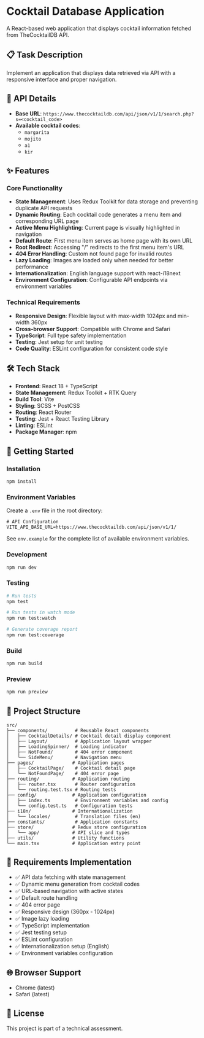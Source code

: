 # Cocktail Database Application

A React-based web application that displays cocktail information fetched from TheCocktailDB API.

## 📋 Task Description

Implement an application that displays data retrieved via API with a responsive interface and proper navigation.

## 🔗 API Details

- **Base URL**: `https://www.thecocktaildb.com/api/json/v1/1/search.php?s=<cocktail_code>`
- **Available cocktail codes**:
  - `margarita`
  - `mojito`
  - `a1`
  - `kir`

## ✨ Features

### Core Functionality

- **State Management**: Uses Redux Toolkit for data storage and preventing duplicate API requests
- **Dynamic Routing**: Each cocktail code generates a menu item and corresponding URL page
- **Active Menu Highlighting**: Current page is visually highlighted in navigation
- **Default Route**: First menu item serves as home page with its own URL
- **Root Redirect**: Accessing "/" redirects to the first menu item's URL
- **404 Error Handling**: Custom not found page for invalid routes
- **Lazy Loading**: Images are loaded only when needed for better performance
- **Internationalization**: English language support with react-i18next
- **Environment Configuration**: Configurable API endpoints via environment variables

### Technical Requirements

- **Responsive Design**: Flexible layout with max-width 1024px and min-width 360px
- **Cross-browser Support**: Compatible with Chrome and Safari
- **TypeScript**: Full type safety implementation
- **Testing**: Jest setup for unit testing
- **Code Quality**: ESLint configuration for consistent code style

## 🛠️ Tech Stack

- **Frontend**: React 18 + TypeScript
- **State Management**: Redux Toolkit + RTK Query
- **Build Tool**: Vite
- **Styling**: SCSS + PostCSS
- **Routing**: React Router
- **Testing**: Jest + React Testing Library
- **Linting**: ESLint
- **Package Manager**: npm

## 🚀 Getting Started

### Installation

```bash
npm install
```

### Environment Variables

Create a `.env` file in the root directory:

```env
# API Configuration
VITE_API_BASE_URL=https://www.thecocktaildb.com/api/json/v1/1/
```

See `env.example` for the complete list of available environment variables.

### Development

```bash
npm run dev
```

### Testing

```bash
# Run tests
npm test

# Run tests in watch mode
npm run test:watch

# Generate coverage report
npm run test:coverage
```

### Build

```bash
npm run build
```

### Preview

```bash
npm run preview
```

## 📁 Project Structure

```
src/
├── components/          # Reusable React components
│   ├── CocktailDetails/ # Cocktail detail display component
│   ├── Layout/          # Application layout wrapper
│   ├── LoadingSpinner/  # Loading indicator
│   ├── NotFound/        # 404 error component
│   └── SideMenu/        # Navigation menu
├── pages/              # Application pages
│   ├── CocktailPage/    # Cocktail detail page
│   └── NotFoundPage/    # 404 error page
├── routing/            # Application routing
│   ├── router.tsx       # Router configuration
│   └── routing.test.tsx # Routing tests
├── config/             # Application configuration
│   ├── index.ts         # Environment variables and config
│   └── config.test.ts   # Configuration tests
├── i18n/               # Internationalization
│   └── locales/         # Translation files (en)
├── constants/           # Application constants
├── store/              # Redux store configuration
│   └── app/            # API slice and types
├── utils/              # Utility functions
└── main.tsx            # Application entry point
```

## 🎯 Requirements Implementation

- ✅ API data fetching with state management
- ✅ Dynamic menu generation from cocktail codes
- ✅ URL-based navigation with active states
- ✅ Default route handling
- ✅ 404 error page
- ✅ Responsive design (360px - 1024px)
- ✅ Image lazy loading
- ✅ TypeScript implementation
- ✅ Jest testing setup
- ✅ ESLint configuration
- ✅ Internationalization setup (English)
- ✅ Environment variables configuration

## 🌐 Browser Support

- Chrome (latest)
- Safari (latest)

## 📝 License

This project is part of a technical assessment.
